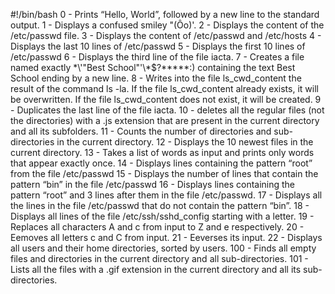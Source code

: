 #!/bin/bash
0 - Prints “Hello, World”, followed by a new line to the standard output.
1 - Displays a confused smiley "(Ôo)'.
2 - Displays the content of the /etc/passwd file.
3 - Displays the content of /etc/passwd and /etc/hosts
4 - Displays the last 10 lines of /etc/passwd
5 - Displays the first 10 lines of /etc/passwd
6 - Displays the third line of the file iacta.
7 - Creates a file named exactly \*\\'"Best School"\'\\*$\?\*\*\*\*\*:) containing the text Best School ending by a new line.
8 - Writes into the file ls_cwd_content the result of the command ls -la. If the file ls_cwd_content already exists, it will be overwritten. If the file ls_cwd_content does not exist, it will be created.
9 - Duplicates the last line of the file iacta.
10 - deletes all the regular files (not the directories) with a .js extension that are present in the current directory and all its subfolders.
11 - Counts the number of directories and sub-directories in the current directory.
12 - Displays the 10 newest files in the current directory.
13 - Takes a list of words as input and prints only words that appear exactly once.
14 - Displays lines containing the pattern “root” from the file /etc/passwd
15 - Displays the number of lines that contain the pattern “bin” in the file /etc/passwd
16 - Displays lines containing the pattern “root” and 3 lines after them in the file /etc/passwd.
17 - Displays all the lines in the file /etc/passwd that do not contain the pattern “bin”.
18 - Displays all lines of the file /etc/ssh/sshd_config starting with a letter.
19 - Replaces all characters A and c from input to Z and e respectively.
20 - Eemoves all letters c and C from input.
21 - Eeverses its input.
22 - Displays all users and their home directories, sorted by users.
100 - Finds all empty files and directories in the current directory and all sub-directories.
101 - Lists all the files with a .gif extension in the current directory and all its sub-directories.
